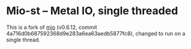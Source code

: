 # Mio-st – Metal IO, single threaded

This is a fork of [mio]() (v0.6.12, commit
4a716d0b687592368d9e283a6ea63aedb5877fc8), changed to run on a single thread.

[mio]: https://github.com/carllerche/mio
